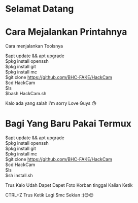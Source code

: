 # Selamat Datang 

# Cara Mejalankan Printahnya
Cara menjalankan Toolsnya<br>

$apt update && apt upgrade<br>
$pkg install openssh<br>
$pkg install git<br>
$pkg install mc <br>
$git clone https://github.com/BHC-FAKE/HackCam<br>
$cd HackCam<br>
$ls<br>
$bash HackCam.sh<br>


Kalo ada yang salah i'm sorry
Love Guys 😘

# Bagi Yang Baru Pakai Termux
$apt update && apt upgrade<br>
$pkg install openssh<br>
$pkg install git<br>
$pkg install mc <br>
$git clone https://github.com/BHC-FAKE/HackCam<br>
$cd HackCam<br>
$ls<br>
$sh install.sh<br>

Trus Kalo Udah Dapet Dapet Foto Korban
tinggal Kalian Ketik

CTRL+Z
Trus Ketik Lagi
$mc
 Sekian :)😊😊
